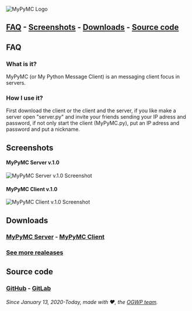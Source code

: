 ![MyPyMC Logo](https://ogwp.github.io/mypymc/mypymcmini.png)

## [FAQ](#faq) - [Screenshots](#screenshots) - [Downloads](#downloads) - [Source code](#source-code)

## FAQ

### What is it?

MyPyMC (or My Python Message Client) is an messaging client focus in servers.

### How I use it?

First download the client or the client and the server, if you like make a server open "server.py" and invite your friends sending your IP adress and password, if not only start the client (MyPyMC.py), put an IP adress and password and put a nickname.

## Screenshots

#### MyPyMC Server v.1.0

![MyPyMC Server v.1.0 Screenshot](https://ogwp.github.io/mypymc/server1-0photo2.png)

#### MyPyMC Client v.1.0

![MyPyMC Client v.1.0 Screenshot](https://ogwp.github.io/mypymc/user1-0photo1.png)

## Downloads

### [MyPyMC Server](https://github.com/ogwp/MyPyMC/releases/download/v1.0/server.py) - [MyPyMC Client](https://github.com/ogwp/MyPyMC/releases/download/v1.0/client.py)

### [See more realeases](https://github.com/ogwp/MyPyMC/releases)

## Source code

### [GitHub](https://github.com/ogwp/MyPyMC) - [GitLab](https://gitlab.com/ogwp/MyPyMC)



###### Since January 13, 2020-Today, made with ❤️, the [OGWP team](https://ogwp.github.io/team).
